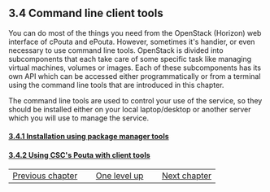 ## 3.4 Command line client tools

You can  do most of the  things you need from  the OpenStack (Horizon)
web interface of  cPouta and ePouta. However,  sometimes it's handier,
or even necessary to use command line tools. OpenStack is divided into
subcomponents that each take care  of some specific task like managing
virtual machines, volumes  or images. Each of  these subcomponents has
its own  API which can be  accessed either programmatically or  from a
terminal  using the  command line  tools that  are introduced  in this
chapter. 

The command line tools are used to control your use of the service, so
they  should  be installed  either  on  your local  laptop/desktop  or
another server which you will use to manage the service.

#### [3.4.1 Installation using package manager tools]

#### [3.4.2 Using CSC's Pouta with client tools]

|                    | | | | |
|--------------------|-----|----------------|-----|----------------------------------------------------------------|
| [Previous chapter] |     | [One level up] |     | [Next chapter][3.4.1 Installation using package manager tools] |

 

 

  [3.4.1 Installation using package manager tools]: https://research.csc.fi/pouta-install-client
  [3.4.2 Using CSC's Pouta with client tools]: https://research.csc.fi/pouta-client-usage
  [Previous chapter]: https://research.csc.fi/pouta-connecting-a-virtual-machine
  [One level up]: https://research2.csc.fi/pout-usage
